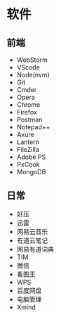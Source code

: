 # 软件

## 前端

+ WebStorm
+ VScode
+ Node(nvm)
+ Git
+ Cmder
+ Opera
+ Chrome
+ Firefox
+ Postman
+ Notepad++
+ Axure
+ Lantern
+ FileZilla
+ Adobe PS
+ PxCook
+ MongoDB

## 日常

+ 好压
+ 迅雷
+ 网易云音乐
+ 有道云笔记
+ 网易有道词典
+ TIM
+ 微信
+ 看图王
+ WPS
+ 百度网盘
+ 电脑管理
+ Xmind
